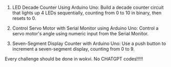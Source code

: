 1. LED Decade Counter Using Arduino Uno: Build a decade counter circuit that lights up 4 LEDs sequentially, counting from 0 to 10 in binary, then resets to 0.

2. Control Servo Motor with Serial Monitor using Arduino Uno: Control a servo motor's angle using numeric input from the Serial Monitor.

3. Seven-Segment Display Counter with Arduino Uno: Use a push button to increment a seven-segment display, counting from 0 to 9.

Every challenge should be done in wokvi.
No CHATGPT codes!!!!!
